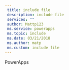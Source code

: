 ```yaml
---
 title: include file
 description: include file
 services: ""
 author: Mattp123
 ms.service: powerapps
 ms.topic: include
 ms.date: 03/21/2018
 ms.author: matp
 ms.custom: include file
---
```

PowerApps